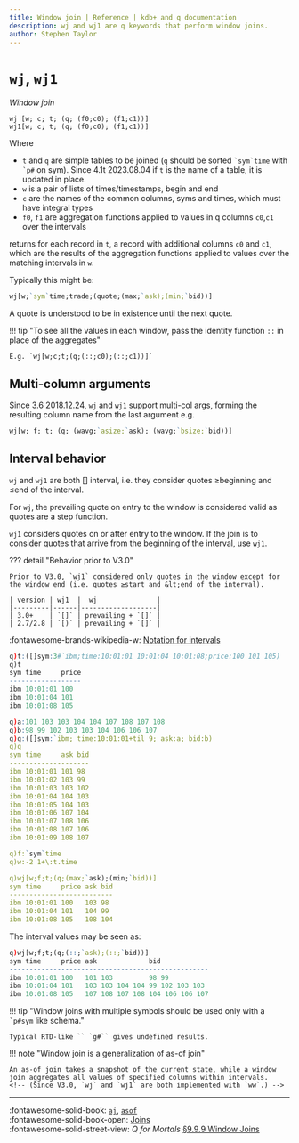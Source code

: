 ```yaml
---
title: Window join | Reference | kdb+ and q documentation
description: wj and wj1 are q keywords that perform window joins.
author: Stephen Taylor
---
```

# `wj`, `wj1`





_Window join_

```syntax
wj [w; c; t; (q; (f0;c0); (f1;c1))]
wj1[w; c; t; (q; (f0;c0); (f1;c1))]
```

Where

-   `t` and `q` are simple tables to be joined (`q` should be sorted `` `sym`time `` with `` `p# `` on sym). Since 4.1t 2023.08.04 if `t` is the name of a table, it is updated in place.
-   `w` is a pair of lists of times/timestamps, begin and end
-   `c` are the names of the common columns, syms and times, which must have integral types
-   `f0`, `f1` are aggregation functions applied to values in q columns `c0`,`c1` over the intervals

returns for each record in `t`, a record with additional columns `c0` and `c1`, which are the results of the aggregation functions applied to values over the matching intervals in `w`.

Typically this might be:

```q
wj[w;`sym`time;trade;(quote;(max;`ask);(min;`bid))]
```

A quote is understood to be in existence until the next quote.

!!! tip "To see all the values in each window, pass the identity function `::` in place of the aggregates"

    E.g. `wj[w;c;t;(q;(::;c0);(::;c1))]`


## Multi-column arguments

Since 3.6 2018.12.24, `wj` and `wj1` support multi-col args, forming the resulting column name from the last argument e.g.

```q
wj[w; f; t; (q; (wavg;`asize;`ask); (wavg;`bsize;`bid))]
```


## Interval behavior

`wj` and `wj1` are both \[\] interval, i.e. they consider quotes ≥beginning and ≤end of the interval.

For `wj`, the prevailing quote on entry to the window is considered valid as quotes are a step function.

`wj1` considers quotes on or after entry to the window. If the join is to consider quotes that arrive from the beginning of the interval, use `wj1`.

??? detail "Behavior prior to V3.0"

    Prior to V3.0, `wj1` considered only quotes in the window except for the window end (i.e. quotes ≥start and &lt;end of the interval).

    | version | wj1  |  wj               |
    |---------|------|-------------------|
    | 3.0+    | `[]` | prevailing + `[]` |
    | 2.7/2.8 | `[)` | prevailing + `[]` |

:fontawesome-brands-wikipedia-w:
[Notation for intervals](https://en.wikipedia.org/wiki/Interval_(mathematics)#Notations_for_intervals "Wikipedia")


```q
q)t:([]sym:3#`ibm;time:10:01:01 10:01:04 10:01:08;price:100 101 105)
q)t
sym time     price
------------------
ibm 10:01:01 100
ibm 10:01:04 101
ibm 10:01:08 105

q)a:101 103 103 104 104 107 108 107 108
q)b:98 99 102 103 103 104 106 106 107
q)q:([]sym:`ibm; time:10:01:01+til 9; ask:a; bid:b)
q)q
sym time     ask bid
--------------------
ibm 10:01:01 101 98
ibm 10:01:02 103 99
ibm 10:01:03 103 102
ibm 10:01:04 104 103
ibm 10:01:05 104 103
ibm 10:01:06 107 104
ibm 10:01:07 108 106
ibm 10:01:08 107 106
ibm 10:01:09 108 107

q)f:`sym`time
q)w:-2 1+\:t.time

q)wj[w;f;t;(q;(max;`ask);(min;`bid))]
sym time     price ask bid
--------------------------
ibm 10:01:01 100   103 98
ibm 10:01:04 101   104 99
ibm 10:01:08 105   108 104
```

The interval values may be seen as:

```q
q)wj[w;f;t;(q;(::;`ask);(::;`bid))]
sym time     price ask             bid
--------------------------------------------------
ibm 10:01:01 100   101 103         98 99
ibm 10:01:04 101   103 103 104 104 99 102 103 103
ibm 10:01:08 105   107 108 107 108 104 106 106 107
```


!!! tip "Window joins with multiple symbols should be used only with a `` `p#sym`` like schema." 

    Typical RTD-like `` `g#`` gives undefined results.

!!! note "Window join is a generalization of as-of join"

    An as-of join takes a snapshot of the current state, while a window join aggregates all values of specified columns within intervals. 
    <!-- (Since V3.0, `wj` and `wj1` are both implemented with `ww`.) -->


----
:fontawesome-solid-book:
[`aj`](aj.md),
[`asof`](asof.md)
<br>
:fontawesome-solid-book-open:
[Joins](../basics/joins.md)
<br>
:fontawesome-solid-street-view:
_Q for Mortals_
[§9.9.9 Window Joins](/q4m3/9_Queries_q-sql/#999-window-join)

